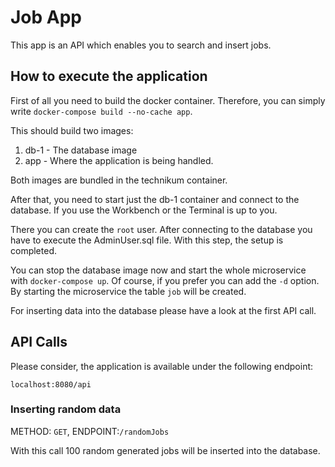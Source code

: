 # Job App
 
This app is an API which enables you to search and insert jobs.

## How to execute the application

First of all you need to build the docker container.
Therefore, you can simply write ``docker-compose build --no-cache app``. 

This should build two images:
1. db-1 - The database image
2. app - Where the application is being handled.

Both images are bundled in the technikum container.

After that, you need to start just the db-1 container and connect to the database. If you use the Workbench
or the Terminal is up to you.

There you can create the ``root`` user. After connecting to the database you have to execute the AdminUser.sql file.
With this step, the setup is completed. 

You can stop the database image now and start the whole microservice with ``docker-compose up``. Of course,
if you prefer you can add the ``-d`` option. By starting the microservice the table ``job`` will be 
created.

For inserting data into the database please have a look at the first API call.

## API Calls

Please consider, the application is available under the following endpoint: 

``localhost:8080/api``

### Inserting random data

METHOD: ``GET``, ENDPOINT:``/randomJobs``

With this call 100 random generated jobs will be inserted into the database.

